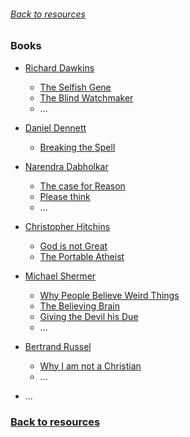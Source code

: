 ###### [Back to resources](index.md)
### Books

* [Richard Dawkins](https://en.wikipedia.org/wiki/Richard_Dawkins)
  * [The Selfish Gene](https://en.wikipedia.org/wiki/The_Selfish_Gene)
  * [The Blind Watchmaker](https://en.wikipedia.org/wiki/The_Blind_Watchmaker)
  * ...
  
* [Daniel Dennett](https://en.wikipedia.org/wiki/Daniel_Dennett)
  * [Breaking the Spell](https://en.wikipedia.org/wiki/Breaking_the_Spell:_Religion_as_a_Natural_Phenomenon)
  
* [Narendra Dabholkar](https://en.wikipedia.org/wiki/Narendra_Dabholkar)
  * [The case for Reason](https://www.amazon.com/Case-Reason-Understanding-Anti-superstition-Movement-ebook/dp/B07GKY1Y7S/ref=sr_1_9?dchild=1&keywords=dabholkar&qid=1604880566&s=books&sr=1-9)
  * [Please think](https://www.amazon.com/Please-Think-Narendra-Dabholkar/dp/9388754026/ref=sr_1_10?dchild=1&keywords=dabholkar&qid=1604880566&s=books&sr=1-10)
  * ...
  
* [Christopher Hitchins](https://en.wikipedia.org/wiki/Christopher_Hitchens)
  * [God is not Great](https://en.wikipedia.org/wiki/God_Is_Not_Great)
  * [The Portable Atheist](https://en.wikipedia.org/wiki/The_Portable_Atheist)
  
* [Michael Shermer](https://en.wikipedia.org/wiki/Michael_Shermer)
  * [Why People Believe Weird Things](https://www.amazon.com/People-Believe-Weird-Things-Pseudoscience/dp/0805070893/ref=sr_1_4?crid=EFSEK5AQ6OCF&dchild=1&keywords=michael+shermer&qid=1604880926&s=books&sprefix=shermer%2Cstripbooks%2C231&sr=1-4)
  * [The Believing Brain](https://www.amazon.com/Believing-Brain-Conspiracies-How-Construct-Reinforce/dp/1250008808/ref=sr_1_3?crid=EFSEK5AQ6OCF&dchild=1&keywords=michael+shermer&qid=1604880926&s=books&sprefix=shermer%2Cstripbooks%2C231&sr=1-3)
  * [Giving the Devil his Due](https://www.amazon.com/Giving-Devil-his-Due-Reflections/dp/1108489788/ref=sr_1_2?crid=EFSEK5AQ6OCF&dchild=1&keywords=michael+shermer&qid=1604880926&s=books&sprefix=shermer%2Cstripbooks%2C231&sr=1-2)
  * ...
  
* [Bertrand Russel](https://en.wikipedia.org/wiki/Bertrand_Russell)
  * [Why I am not a Christian](https://en.wikipedia.org/wiki/Why_I_Am_Not_a_Christian)
  * ...
  
* ...

### [Back to resources](index.md)
